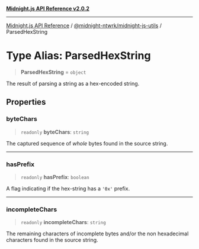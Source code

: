 [**Midnight.js API Reference v2.0.2**](../../../README.md)

***

[Midnight.js API Reference](../../../packages.md) / [@midnight-ntwrk/midnight-js-utils](../README.md) / ParsedHexString

# Type Alias: ParsedHexString

> **ParsedHexString** = `object`

The result of parsing a string as a hex-encoded string.

## Properties

### byteChars

> `readonly` **byteChars**: `string`

The captured sequence of _whole_ bytes found in the source string.

***

### hasPrefix

> `readonly` **hasPrefix**: `boolean`

A flag indicating if the hex-string has a `'0x'` prefix.

***

### incompleteChars

> `readonly` **incompleteChars**: `string`

The remaining characters of incomplete bytes and/or the non hexadecimal characters found
in the source string.
